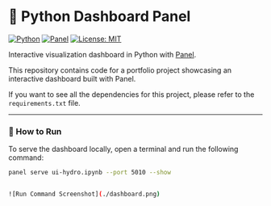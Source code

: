 # 🐍 Python Dashboard Panel

[![Python](https://img.shields.io/badge/python-3.10+-blue.svg)](https://www.python.org/downloads/)
[![Panel](https://img.shields.io/badge/Panel-1.4-lightgrey)](https://panel.holoviz.org/)
[![License: MIT](https://img.shields.io/badge/License-MIT-yellow.svg)](https://opensource.org/licenses/MIT)

Interactive visualization dashboard in Python with [Panel](https://panel.holoviz.org/).

This repository contains code for a portfolio project showcasing an interactive dashboard built with Panel.

If you want to see all the dependencies for this project, please refer to the `requirements.txt` file.

---

### 🚀 How to Run

To serve the dashboard locally, open a terminal and run the following command:

```bash
panel serve ui-hydro.ipynb --port 5010 --show


![Run Command Screenshot](./dashboard.png)
